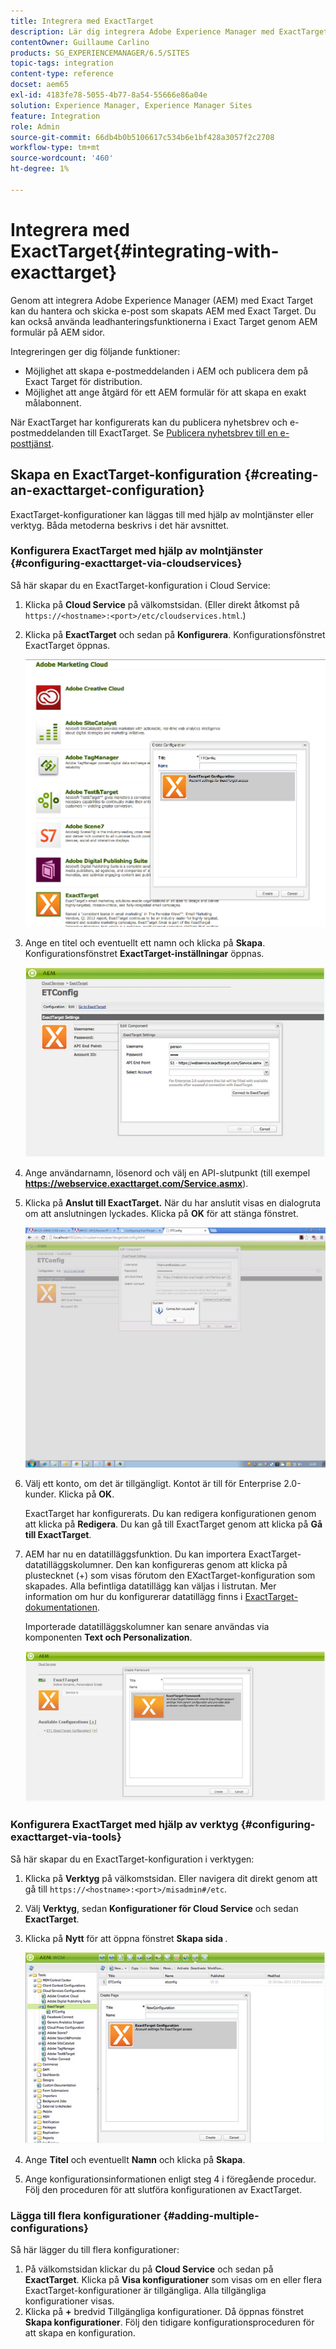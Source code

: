 ```yaml
---
title: Integrera med ExactTarget
description: Lär dig integrera Adobe Experience Manager med ExactTarget.
contentOwner: Guillaume Carlino
products: SG_EXPERIENCEMANAGER/6.5/SITES
topic-tags: integration
content-type: reference
docset: aem65
exl-id: 4183fe78-5055-4b77-8a54-55666e86a04e
solution: Experience Manager, Experience Manager Sites
feature: Integration
role: Admin
source-git-commit: 66db4b0b5106617c534b6e1bf428a3057f2c2708
workflow-type: tm+mt
source-wordcount: '460'
ht-degree: 1%

---
```


# Integrera med ExactTarget{#integrating-with-exacttarget}

Genom att integrera Adobe Experience Manager (AEM) med Exact Target kan du hantera och skicka e-post som skapats AEM med Exact Target. Du kan också använda leadhanteringsfunktionerna i Exact Target genom AEM formulär på AEM sidor.

Integreringen ger dig följande funktioner:

* Möjlighet att skapa e-postmeddelanden i AEM och publicera dem på Exact Target för distribution.
* Möjlighet att ange åtgärd för ett AEM formulär för att skapa en exakt målabonnent.

När ExactTarget har konfigurerats kan du publicera nyhetsbrev och e-postmeddelanden till ExactTarget. Se [Publicera nyhetsbrev till en e-posttjänst](/help/sites-authoring/personalization.md).

## Skapa en ExactTarget-konfiguration {#creating-an-exacttarget-configuration}

ExactTarget-konfigurationer kan läggas till med hjälp av molntjänster eller verktyg. Båda metoderna beskrivs i det här avsnittet.

### Konfigurera ExactTarget med hjälp av molntjänster {#configuring-exacttarget-via-cloudservices}

Så här skapar du en ExactTarget-konfiguration i Cloud Service:

1. Klicka på **Cloud Service** på välkomstsidan. (Eller direkt åtkomst på `https://<hostname>:<port>/etc/cloudservices.html`.)
1. Klicka på **ExactTarget** och sedan på **Konfigurera**. Konfigurationsfönstret ExactTarget öppnas.

   ![chlimage_1-19](assets/chlimage_1-19.png)

1. Ange en titel och eventuellt ett namn och klicka på **Skapa**. Konfigurationsfönstret **ExactTarget-inställningar** öppnas.

   ![chlimage_1](assets/chlimage_1.jpeg)

1. Ange användarnamn, lösenord och välj en API-slutpunkt (till exempel **https://webservice.exacttarget.com/Service.asmx**).
1. Klicka på **Anslut till ExactTarget.** När du har anslutit visas en dialogruta om att anslutningen lyckades. Klicka på **OK** för att stänga fönstret.

   ![chlimage_1-1](assets/chlimage_1-1.jpeg)

1. Välj ett konto, om det är tillgängligt. Kontot är till för Enterprise 2.0-kunder. Klicka på **OK**.

   ExactTarget har konfigurerats. Du kan redigera konfigurationen genom att klicka på **Redigera**. Du kan gå till ExactTarget genom att klicka på **Gå till ExactTarget**.

1. AEM har nu en datatilläggsfunktion. Du kan importera ExactTarget-datatilläggskolumner. Den kan konfigureras genom att klicka på plustecknet (+) som visas förutom den EXactTarget-konfiguration som skapades. Alla befintliga datatillägg kan väljas i listrutan. Mer information om hur du konfigurerar datatillägg finns i [ExactTarget-dokumentationen](https://help.salesforce.com/s/articleView?id=sf.mc_es_data_extension_data_relationships_classic.htm&type=5).

   Importerade datatilläggskolumner kan senare användas via komponenten **Text och Personalization**.

   ![chlimage_1-2](assets/chlimage_1-2.jpeg)

### Konfigurera ExactTarget med hjälp av verktyg {#configuring-exacttarget-via-tools}

Så här skapar du en ExactTarget-konfiguration i verktygen:

1. Klicka på **Verktyg** på välkomstsidan. Eller navigera dit direkt genom att gå till `https://<hostname>:<port>/misadmin#/etc`.
1. Välj **Verktyg**, sedan **Konfigurationer för Cloud Service** och sedan **ExactTarget**.
1. Klicka på **Nytt** för att öppna fönstret **Skapa sida &#x200B;**.

   ![chlimage_1-34](assets/chlimage_1-3.jpeg)

1. Ange **Titel** och eventuellt **Namn** och klicka på **Skapa**.
1. Ange konfigurationsinformationen enligt steg 4 i föregående procedur. Följ den proceduren för att slutföra konfigurationen av ExactTarget.

### Lägga till flera konfigurationer {#adding-multiple-configurations}

Så här lägger du till flera konfigurationer:

1. På välkomstsidan klickar du på **Cloud Service** och sedan på **ExactTarget**. Klicka på **Visa konfigurationer** som visas om en eller flera ExactTarget-konfigurationer är tillgängliga. Alla tillgängliga konfigurationer visas.
1. Klicka på **+** bredvid Tillgängliga konfigurationer. Då öppnas fönstret **Skapa konfigurationer**. Följ den tidigare konfigurationsproceduren för att skapa en konfiguration.
